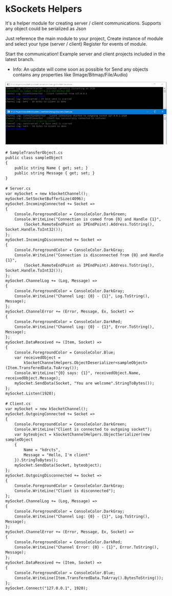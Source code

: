 # kSockets Helpers

It's a helper module for creating server / client communications.
Supports any object could be serialized as Json

Just reference the main module to your project,
Create instance of module and select your type (server / client)
Register for events of module.

Start the communication!
Example server and client projects included in the latest branch.

* Info: An update will come soon as possible for Send any objects contains any properties like (Image/Bitmap/File/Audio)

![alt text](https://raw.githubusercontent.com/kdrcetintas/ksockets/master/kSockChannel/Example.png)

    # SampleTransferObject.cs
    public class sampleObject
    {
        public string Name { get; set; }
        public string Message { get; set; }
    }

    # Server.cs
    var mySocket = new kSocketChannel();
    mySocket.SetSocketBufferSize(4096);
    mySocket.IncomingConnected += Socket =>
    {
        Console.ForegroundColor = ConsoleColor.DarkGreen;
        Console.WriteLine("Connection is comed from {0} and Handle {1}",
            (Socket.RemoteEndPoint as IPEndPoint).Address.ToString(), Socket.Handle.ToInt32());
    };
    mySocket.IncomingDisconnected += Socket =>
    {
        Console.ForegroundColor = ConsoleColor.DarkGray;
        Console.WriteLine("Connection is disconnected from {0} and Handle {1}",
            (Socket.RemoteEndPoint as IPEndPoint).Address.ToString(), Socket.Handle.ToInt32());
    };
    mySocket.ChannelLog += (Log, Message) =>
    {
        Console.ForegroundColor = ConsoleColor.DarkGray;
        Console.WriteLine("Channel Log: {0} - {1}", Log.ToString(), Message);
    };
    mySocket.ChannelError += (Error, Message, Ex, Socket) =>
    {
        Console.ForegroundColor = ConsoleColor.DarkRed;
        Console.WriteLine("Channel Log: {0} - {1}", Error.ToString(), Message);
    };
    mySocket.DataReceived += (Item, Socket) =>
    {
        Console.ForegroundColor = ConsoleColor.Blue;
        var receivedObject =
            kSocketChannelHelpers.ObjectDeserializer<sampleObject>(Item.TransferedData.ToArray());
        Console.WriteLine("{0} says: {1}", receivedObject.Name, receivedObject.Message);
        mySocket.SendData(Socket, "You are welcome".StringToBytes());
    };
    mySocket.Listen(1920);
    
    # Client.cs
    var mySocket = new kSocketChannel();
    mySocket.OutgoingConnected += Socket =>
    {
        Console.ForegroundColor = ConsoleColor.DarkGreen;
        Console.WriteLine("Client is connected to outgoing socket");
        var byteobject = kSocketChannelHelpers.ObjectSerializer(new sampleObject
        {
            Name = "kdrcts",
            Message = "Hello, I'm client"
        }).StringToBytes();
        mySocket.SendData(Socket, byteobject);
    };
    mySocket.OutgoingDisconnected += Socket =>
    {
        Console.ForegroundColor = ConsoleColor.DarkGray;
        Console.WriteLine("Client is disconnected");
    };
    mySocket.ChannelLog += (Log, Message) =>
    {
        Console.ForegroundColor = ConsoleColor.DarkGray;
        Console.WriteLine("Channel Log: {0} - {1}", Log.ToString(), Message);
    };
    mySocket.ChannelError += (Error, Message, Ex, Socket) =>
    {
        Console.ForegroundColor = ConsoleColor.DarkRed;
        Console.WriteLine("Channel Error: {0} - {1}", Error.ToString(), Message);
    };
    mySocket.DataReceived += (Item, Socket) =>
    {
        Console.ForegroundColor = ConsoleColor.Blue;
        Console.WriteLine(Item.TransferedData.ToArray().BytesToString());
    };
    mySocket.Connect("127.0.0.1", 1920);
